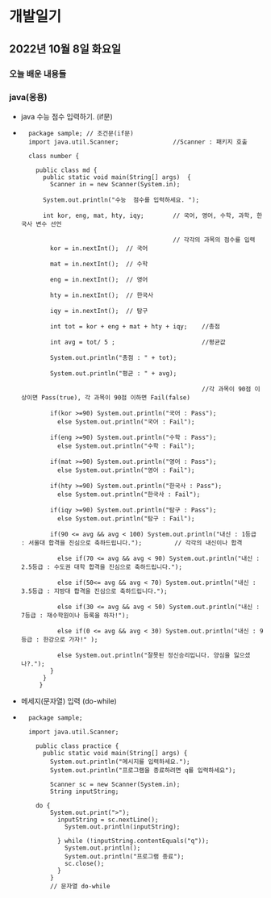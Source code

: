 # 개발일기
## 2022년 10월 8일 화요일
### 오늘 배운 내용들 
### java(응용) 

- java 수능 점수 입력하기. (if문)
-       package sample; // 조건문(if문)
        import java.util.Scanner;               //Scanner : 패키지 호출

        class number {

          public class md {
            public static void main(String[] args)  {
              Scanner in = new Scanner(System.in);

            System.out.println("수능  점수를 입력하세요. ");

            int kor, eng, mat, hty, iqy;        // 국어, 영어, 수학, 과학, 한국사 변수 선언 

                                                // 각각의 과목의 점수를 입력 
              kor = in.nextInt();  // 국어

              mat = in.nextInt();  // 수학

              eng = in.nextInt();  // 영어

              hty = in.nextInt();  // 한국사

              iqy = in.nextInt();  // 탐구

              int tot = kor + eng + mat + hty + iqy;    //총점

              int avg = tot/ 5 ;                        //평균값

              System.out.println("총점 : " + tot);

              System.out.println("평균 : " + avg);

                                                        //각 과목이 90점 이상이면 Pass(true), 각 과목이 90점 이하면 Fail(false) 

              if(kor >=90) System.out.println("국어 : Pass");
                else System.out.println("국어 : Fail");

              if(eng >=90) System.out.println("수학 : Pass");
                else System.out.println("수학 : Fail");

              if(mat >=90) System.out.println("영어 : Pass");
                else System.out.println("영어 : Fail");

              if(hty >=90) System.out.println("한국사 : Pass");
                else System.out.println("한국사 : Fail");

              if(iqy >=90) System.out.println("탐구 : Pass");
                else System.out.println("탐구 : Fail");
                                                                                
              if(90 <= avg && avg < 100) System.out.println("내신 : 1등급 : 서울대 합격을 진심으로 축하드립니다.");         // 각각의 내신이나 합격

                else if(70 <= avg && avg < 90) System.out.println("내신 : 2.5등급 : 수도권 대학 합격을 진심으로 축하드립니다."); 

                else if(50<= avg && avg < 70) System.out.println("내신 : 3.5등급 : 지방대 합격을 진심으로 축하드립니다."); 

                else if(30 <= avg && avg < 50) System.out.println("내신 : 7등급 : 재수학원이나 등록을 하자!"); 

                else if(0 <= avg && avg < 30) System.out.println("내신 : 9등급 : 한강으로 가자!" ); 

                else System.out.println("잘못된 정신승리입니다. 양심을 잃으셨나?."); 
              }
            }
           }
         
         
- 메세지(문자열) 입력 (do-while)
-       package sample;

        import java.util.Scanner;

          public class practice {
            public static void main(String[] args) {
              System.out.println("메시지를 입력하세요.");
              System.out.println("프로그램을 종료하려면 q를 입력하세요");

              Scanner sc = new Scanner(System.in);
              String inputString;

          do {
              System.out.print(">");
                inputString = sc.nextLine();
                  System.out.println(inputString);
  
                } while (!inputString.contentEquals("q"));
                  System.out.println();
                  System.out.println("프로그램 종료");
                  sc.close();
                }
              }
              // 문자열 do-while
